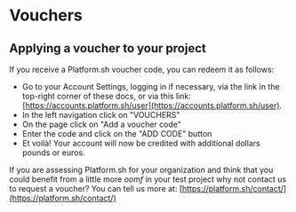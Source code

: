 # Vouchers 

## Applying a voucher to your project

If you receive a Platform.sh voucher code, you can redeem it as follows:

* Go to your Account Settings, logging in if necessary, via the link in the top-right corner of these docs, or via this link: [https://accounts.platform.sh/user](https://accounts.platform.sh/user).
* In the left navigation click on "VOUCHERS"
* On the page click on "Add a voucher code"
* Enter the code and click on the "ADD CODE" button
* Et voilà! Your account will now be credited with additional dollars pounds or euros. 

If you are assessing Platform.sh for your organization and think that you could benefit from a little more _oomf_ in your test project why not contact us to request a voucher? You can tell us more at: [https://platform.sh/contact/](https://platform.sh/contact/)
